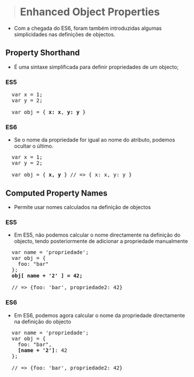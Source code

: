 > # Enhanced Object Properties

- Com a chegada do ES6, foram também introduzidas algumas simplicidades nas definições de objectos.

## Property Shorthand
- É uma sintaxe simplificada para definir propriedades de um objecto;

### ES5
<pre>
  var x = 1;
  var y = 2;
  
  var obj = { <b>x: x</b>, <b>y: y</b> }
</pre>

### ES6
- Se o nome da propriedade for igual ao nome do atributo, podemos ocultar o último.

<pre>
  var x = 1;
  var y = 2;
  
  var obj = { <b>x, y</b> } // => { x: x, y: y }
</pre>

## Computed Property Names
- Permite usar nomes calculados na definição de objectos

### ES5
- Em ES5, não podemos calcular o nome directamente na definição do objecto, tendo posteriormente de adicionar a propriedade manualmente

<pre>
  var name = 'propriedade';
  var obj = {
    foo: "bar"
  };
  <b>obj[ name + '2' ] = 42;</b>
  
  // => {foo: 'bar', propriedade2: 42}
</pre>

### ES6
- Em ES6, podemos agora calcular o nome da propriedade directamente na definição do objecto

<pre>
  var name = 'propriedade';
  var obj = {
    foo: "bar",
    <b>[name + '2']</b>: 42
  };

  // => {foo: 'bar', propriedade2: 42}
</pre>
